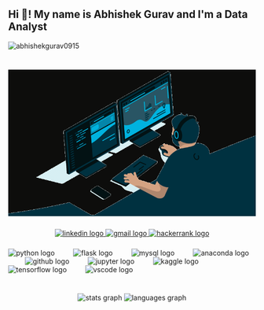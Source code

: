 <h2 align="left">Hi 👋! My name is Abhishek Gurav and I'm a Data Analyst</h2>

<p align="left"> <img src="https://komarev.com/ghpvc/?username=abhishekgurav0915&label=Profile%20views&color=0e75b6&style=flat" alt="abhishekgurav0915" /> </p>

###

<br clear="both">

<div align="center">
  <img height="" src="https://raw.githubusercontent.com/Potential17/Potential17/master/user%20(2).gif"  />
</div>

###

<div align="center">
  <a href="https://www.linkedin.com/in/gurav-abhishek/" target="_blank">
    <img src="https://raw.githubusercontent.com/maurodesouza/profile-readme-generator/master/src/assets/icons/social/linkedin/default.svg" width="60" height="40" alt="linkedin logo"  />
  </a>
  <a href="abhishekgurav132001@gmail.com" target="_blank">
    <img src="https://raw.githubusercontent.com/maurodesouza/profile-readme-generator/master/src/assets/icons/social/gmail/default.svg" width="60" height="40" alt="gmail logo"  />
  </a>
  <a href="https://www.hackerrank.com/profile/abhishekgurav091" target="_blank">
    <img src="https://raw.githubusercontent.com/maurodesouza/profile-readme-generator/master/src/assets/icons/social/hackerrank/default.svg" width="60" height="40" alt="hackerrank logo"  />
  </a>
</div>

###

<div align="left">
  <img src="https://cdn.jsdelivr.net/gh/devicons/devicon/icons/python/python-original.svg" height="50" alt="python logo"  />
  <img width="30" />
  <img src="https://cdn.jsdelivr.net/gh/devicons/devicon/icons/flask/flask-original.svg" height="50" alt="flask logo"  />
  <img width="30" />
  <img src="https://cdn.jsdelivr.net/gh/devicons/devicon/icons/mysql/mysql-original.svg" height="50" alt="mysql logo"  />
  <img width="30" />
  <img src="https://cdn.jsdelivr.net/gh/devicons/devicon/icons/anaconda/anaconda-original.svg" height="50" alt="anaconda logo"  />
  <img width="30" />
  <img src="https://cdn.jsdelivr.net/gh/devicons/devicon/icons/github/github-original.svg" height="50" alt="github logo"  />
  <img width="30" />
  <img src="https://cdn.jsdelivr.net/gh/devicons/devicon/icons/jupyter/jupyter-original.svg" height="50" alt="jupyter logo"  />
  <img width="30" />
  <img src="https://cdn.jsdelivr.net/gh/devicons/devicon/icons/kaggle/kaggle-original.svg" height="50" alt="kaggle logo"  />
  <img width="30" />
  <img src="https://cdn.jsdelivr.net/gh/devicons/devicon/icons/tensorflow/tensorflow-original.svg" height="50" alt="tensorflow logo"  />
  <img width="30" />
  <img src="https://cdn.jsdelivr.net/gh/devicons/devicon/icons/vscode/vscode-original.svg" height="50" alt="vscode logo"  />
</div>

###

<br clear="both">

<div align="center">
  <img src="https://github-readme-stats.vercel.app/api?username=AbhishekGurav0915&hide_title=false&hide_rank=false&show_icons=true&include_all_commits=true&count_private=true&disable_animations=false&theme=dracula&locale=en&hide_border=false" height="150" alt="stats graph"  />
  <img src="https://github-readme-stats.vercel.app/api/top-langs?username=AbhishekGurav0915&locale=en&hide_title=false&layout=compact&card_width=320&langs_count=5&theme=dracula&hide_border=false" height="150" alt="languages graph"  />
</div>


###

